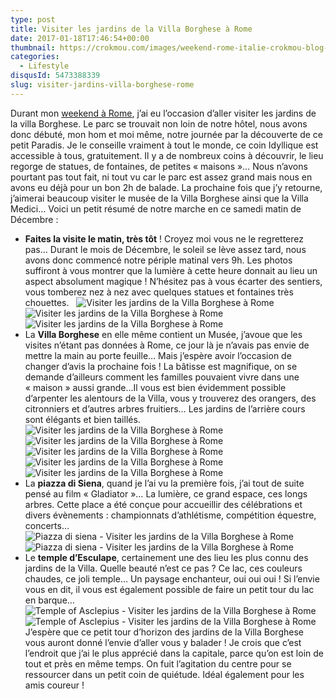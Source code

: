 ```yaml
---
type: post
title: Visiter les jardins de la Villa Borghese à Rome
date: 2017-01-18T17:46:54+00:00
thumbnail: https://crokmou.com/images/weekend-rome-italie-crokmou-blog-cuisine-voyage-belgique-98.jpg
categories:
  - Lifestyle
disqusId: 5473388339
slug: visiter-jardins-villa-borghese-rome
---
```


Durant mon [weekend à Rome](http://www.crokmou.com/2017/01/citytrip-a-rome-italie), j’ai eu l’occasion d’aller visiter les jardins de la villa Borghese. Le parc se trouvait non loin de notre hôtel, nous avons donc débuté, mon hom et moi même, notre journée par la découverte de ce petit Paradis. Je le conseille vraiment à tout le monde, ce coin Idyllique est accessible à tous, gratuitement. Il y a de nombreux coins à découvrir, le lieu regorge de statues, de fontaines, de petites « maisons »… Nous n’avons pourtant pas tout fait, ni tout vu car le parc est assez grand mais nous en avons eu déjà pour un bon 2h de balade. La prochaine fois que j’y retourne, j’aimerai beaucoup visiter le musée de la Villa Borghese ainsi que la Villa Medici… Voici un petit résumé de notre marche en ce samedi matin de Décembre :  
* **Faites la visite le matin, très tôt** ! Croyez moi vous ne le regretterez pas… Durant le mois de Décembre, le soleil se lève assez tard, nous avons donc commencé notre périple matinal vers 9h. Les photos suffiront à vous montrer que la lumière à cette heure donnait au lieu un aspect absolument magique ! N’hésitez pas à vous écarter des sentiers, vous tomberez nez à nez avec quelques statues et fontaines très chouettes.   ![Visiter les jardins de la Villa Borghese à Rome](https://crokmou.com/images/weekend-rome-italie-crokmou-blog-cuisine-voyage-belgique-24_k2tkie.jpg)![Visiter les jardins de la Villa Borghese à Rome](https://crokmou.com/images/weekend-rome-italie-crokmou-blog-cuisine-voyage-belgique-25_rlxlgp.jpg)![Visiter les jardins de la Villa Borghese à Rome](https://crokmou.com/images/weekend-rome-italie-crokmou-blog-cuisine-voyage-belgique-26_trrpew.jpg)  
* La **Villa Borghese** en elle même contient un Musée, j’avoue que les visites n’étant pas données à Rome, ce jour là je n’avais pas envie de mettre la main au porte feuille… Mais j’espère avoir l’occasion de changer d’avis la prochaine fois ! La bâtisse est magnifique, on se demande d’ailleurs comment les familles pouvaient vivre dans une « maison » aussi grande…Il vous est bien évidemment possible d’arpenter les alentours de la Villa, vous y trouverez des orangers, des citronniers et d’autres arbres fruitiers… Les jardins de l’arrière cours sont élégants et bien taillés.   ![Visiter les jardins de la Villa Borghese à Rome](https://crokmou.com/images/weekend-rome-italie-crokmou-blog-cuisine-voyage-belgique-27_nw0m2u.jpg) ![Visiter les jardins de la Villa Borghese à Rome](https://crokmou.com/images/weekend-rome-italie-crokmou-blog-cuisine-voyage-belgique-28_km0g1p.jpg)![Visiter les jardins de la Villa Borghese à Rome](https://crokmou.com/images/weekend-rome-italie-crokmou-blog-cuisine-voyage-belgique-31_agwxfv.jpg) ![Visiter les jardins de la Villa Borghese à Rome](https://crokmou.com/images/weekend-rome-italie-crokmou-blog-cuisine-voyage-belgique-30_px1fzd.jpg)![Visiter les jardins de la Villa Borghese à Rome](https://crokmou.com/images/weekend-rome-italie-crokmou-blog-cuisine-voyage-belgique-32_eqcork.jpg)  
* La **piazza di Siena**, quand je l’ai vu la première fois, j’ai tout de suite pensé au film « Gladiator »… La lumière, ce grand espace, ces longs arbres. Cette place a été conçue pour accueillir des célébrations et divers évènements : championnats d’athlétisme, compétition équestre, concerts…   ![Piazza di siena - Visiter les jardins de la Villa Borghese à Rome](https://crokmou.com/images/weekend-rome-italie-crokmou-blog-cuisine-voyage-belgique-97_bp2qpv.jpg)![Piazza di siena - Visiter les jardins de la Villa Borghese à Rome](https://crokmou.com/images/weekend-rome-italie-crokmou-blog-cuisine-voyage-belgique-34_qdhuq6.jpg)  
* Le **temple d’Esculape**, certainement une des lieu les plus connu des jardins de la Villa. Quelle beauté n’est ce pas ? Ce lac, ces couleurs chaudes, ce joli temple… Un paysage enchanteur, oui oui oui ! Si l’envie vous en dit, il vous est également possible de faire un petit tour du lac en barque…   ![Temple of Asclepius - Visiter les jardins de la Villa Borghese à Rome](https://crokmou.com/images/weekend-rome-italie-crokmou-blog-cuisine-voyage-belgique-37_famskd.jpg)![Temple of Asclepius - Visiter les jardins de la Villa Borghese à Rome](https://crokmou.com/images/weekend-rome-italie-crokmou-blog-cuisine-voyage-belgique-38_odojte.jpg)   J’espère que ce petit tour d’horizon des jardins de la Villa Borghese vous auront donné l’envie d’aller vous y balader ! Je crois que c’est l’endroit que j’ai le plus apprécié dans la capitale, parce qu’on est loin de tout et près en même temps. On fuit l’agitation du centre pour se ressourcer dans un petit coin de quiétude. Idéal également pour les amis coureur !